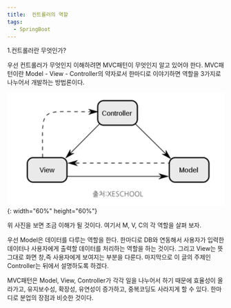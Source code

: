 ```yaml
---
title:  컨트롤러의 역할
tags:
  - SpringBoot
---
```


1.컨트롤러란 무엇인가?

우선 컨트롤러가 무엇인지 이해하려면 MVC패턴이 무엇인지 알고 있어야 한다. MVC패턴이란 Model - View - Controller의 약자로서 한마디로 이야기하면 역할을 3가지로 나누어서 개발하는 방법론이다.

![](\image\MvcPattern.png){: width="60%" height="60%"}

위 사진을 보면 조금 이해가 될 것이다. 여기서 M, V, C의 각 역할을 살펴 보자.

우선 Model은 데이터를 다루는 역할을 한다. 한마디로 DB와 연동해서 사용자가 입력한 데이터나 사용자에게 출력할 데이터를 처리하는 역할을 하는 것이다.
그리고 View는 뜻 그대로 화면 창,즉 사용자에게 보여지는 부분을 다룬다.
마지막으로 이 글의 주제인 Controller는 뒤에서 설명하도록 하겠다.

MVC패턴은 Model, View, Controller가 각각 일을 나누어서 하기 때문에 효율성이 올라가고, 유지보수성, 확장성, 유연성이 증가하고, 중복코딩도 사라지게 할 수 있다. 한마디로 분업의 장점과 비슷한 것이다.


